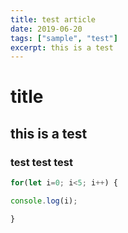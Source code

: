 ```yaml
---
title: test article
date: 2019-06-20
tags: ["sample", "test"]
excerpt: this is a test
---
```

# title
## this is a test
### test test test
```javascript
for(let i=0; i<5; i++) {

console.log(i);

}
```
